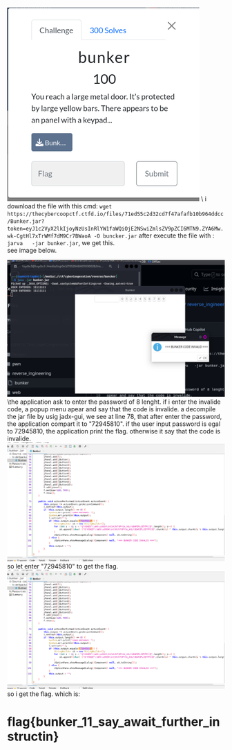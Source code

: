 ![](../images/bunker1.png)
\\
 i download the file with this cmd: `` wget https://thecybercoopctf.ctfd.io/files/71ed55c2d32cd7f47afafb10b964ddcc/Bunker.jar?token=eyJ1c2VyX2lkIjoyNzUsInRlYW1faWQiOjE2NSwiZmlsZV9pZCI6MTN9.ZYA6Mw.wk-CgtHl7xTrWMf7dM9Cr7BWaoA -O buncker.jar
``
after execute the file with : `` jarva   -jar bunker.jar``, we get this.\
see image below.

![](../images/bunker2.png)
\the  application ask to enter the password of 8 lenght. if i enter the invalide code, a popup menu
apear and say that the code is invalide.
a decompile the jar file by usig jadx-gui, we see at line  78, that after enter the password,
the application compart it to "72945810". if the user input password is egal to 72945810,
the application print the flag. otherwise it say that the code is invalide.\
![](../images/bunker3.png)
so let enter "72945810" to get the flag.
![](../images/bunker3.png)
so i get the flag. which is:
# flag{bunker_11_say_await_further_instructin}

